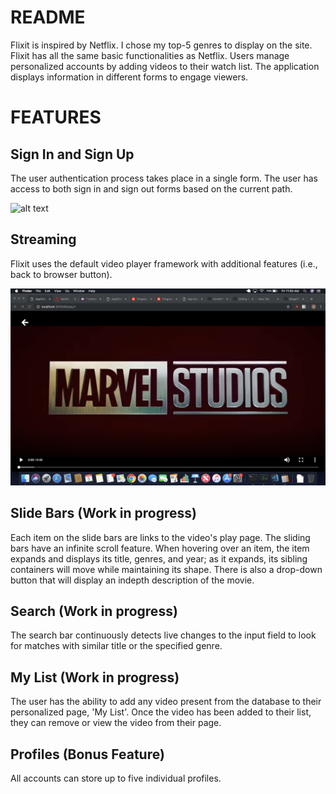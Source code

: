 # README

Flixit is inspired by Netflix. I chose my top-5 genres to display on the site. Flixit has all the same basic functionalities as Netflix. Users manage personalized accounts by adding videos to their watch list. The application displays information in different forms to engage viewers. 

# FEATURES

## Sign In and Sign Up

The user authentication process takes place in a single form. The user has access to both sign in and sign out forms based on the current path.

![alt text](https://github.com/lyttonliao/NetflixClone/blob/master/app/assets/images/Auth.png)

## Streaming

Flixit uses the default video player framework with additional features (i.e., back to browser button).

![alt text](https://github.com/lyttonliao/NetflixClone/blob/master/app/assets/images/Show.png)

## Slide Bars (Work in progress)

Each item on the slide bars are links to the video's play page. The sliding bars have an infinite scroll feature. When hovering over an item, the item expands and displays its title, genres, and year; as it expands, its sibling containers will move while maintaining its shape. There is also a drop-down button that will display an indepth description of the movie.

## Search (Work in progress)

The search bar continuously detects live changes to the input field to look for matches with similar title or the specified genre.

## My List (Work in progress)

The user has the ability to add any video present from the database to their personalized page, 'My List'. Once the video has been added to their list, they can remove or view the video from their page.

## Profiles (Bonus Feature)

All accounts can store up to five individual profiles.

